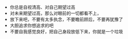 - 你总是自视清高、对自己期望过高
- 对未来期望过高，那么对眼前的一切都看不上，
- 放下来吧，不要有太多执念，不要瞻前顾后，不要再犹豫了
- 大胆追求你想追求的吧
- 不要自我感觉良好，把自己身段放低下来，你就是一个垃圾